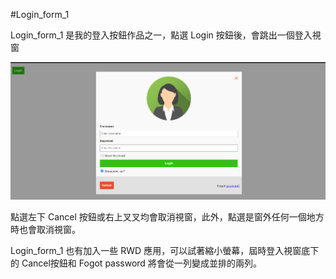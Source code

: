 #Login_form_1

Login_form_1 是我的登入按鈕作品之一，點選 Login 按鈕後，會跳出一個登入視窗

![button](https://github.com/Lin-Hung-Shih/Login_form_1/blob/master/%E4%BD%9C%E5%93%81%E5%9C%96%E6%AA%94/login_window.png?raw=true)

點選左下 Cancel 按鈕或右上叉叉均會取消視窗，此外，點選是窗外任何一個地方時也會取消視窗。

Login_form_1 也有加入一些 RWD 應用，可以試著縮小螢幕，屆時登入視窗底下的 Cancel按鈕和 Fogot password 將會從一列變成並排的兩列。

